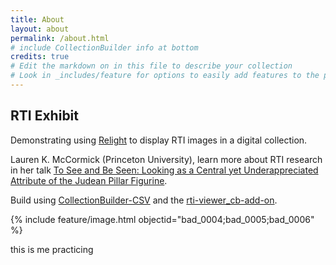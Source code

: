 ```yaml
---
title: About
layout: about
permalink: /about.html
# include CollectionBuilder info at bottom
credits: true
# Edit the markdown on in this file to describe your collection
# Look in _includes/feature for options to easily add features to the page
---
```


## RTI Exhibit

Demonstrating using [Relight](https://vcg.isti.cnr.it/relight/) to display RTI images in a digital collection. 

Lauren K. McCormick (Princeton University), learn more about RTI research in her talk [To See and Be Seen: Looking as a Central yet Underappreciated Attribute of the Judean Pillar Figurine](https://www.youtube.com/live/c2B9YoR-cfk?si=iKpsiHRXthfz70TY).

Build using [CollectionBuilder-CSV](https://github.com/CollectionBuilder/collectionbuilder-csv) and the [rti-viewer_cb-add-on](https://github.com/CollectionBuilder/rti-viewer_cb-add-on).

{% include feature/image.html objectid="bad_0004;bad_0005;bad_0006" %}

this is me practicing